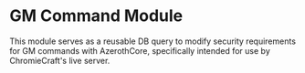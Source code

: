 # GM Command Module

This module serves as a reusable DB query to modify security requirements for GM commands with AzerothCore, specifically intended for use by ChromieCraft's live server.

